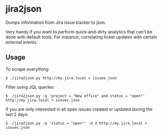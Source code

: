 # jira2json

Dumps information from Jira issue tracker to json.

Very handy if you want to perform quick-and-dirty analytics that can't be done with default tools.
For instance, correlating ticket updates with certain external events.

## Usage

To scrape everything:

```
$ ./jira2json.py http://my.jira.local > issues.json
```

Filter using JQL queries:

```
$ ./jira2json.py -q 'project = "New office" and status = "open"' http://my.jira.local > issues.json
```

If you are only interested in all open issues created or updated during the last 2 days:

```
$ ./jira2json.py -q 'status = "open"' -d 2 http://my.jira.local > issues.json
```


